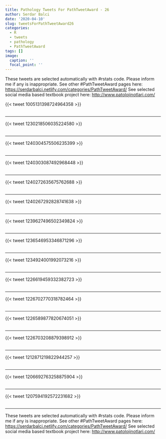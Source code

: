 ```yaml
---
title: Pathology Tweets For PathTweetAward - 26
author: Serdar Balci
date: '2020-04-10'
slug: tweetsForPathTweetAward26
categories:
  - R
  - tweets
  - pathology
  - PathTweetAward
tags: []
image:
  caption: ''
  focal_point: ''
---
```



These tweets are selected automatically with #rstats code. Please inform me if any is inappropriate.
See other #PathTweetAward pages here: https://serdarbalci.netlify.com/categories/PathTweetAward/ 
See selected social media based textbook project here: http://www.patolojinotlari.com/

{{< tweet 1005131398724964358 >}}
<br>
<br>
<hr>
{{< tweet 1230218506035224580 >}}
<br>
<br>
<hr>
{{< tweet 1240304575506235399 >}}
<br>
<br>
<hr>
{{< tweet 1240303087492968448 >}}
<br>
<br>
<hr>
{{< tweet 1240272635675762688 >}}
<br>
<br>
<hr>
{{< tweet 1240267292828741638 >}}
<br>
<br>
<hr>
{{< tweet 1239627496502349824 >}}
<br>
<br>
<hr>
{{< tweet 1236546953346871296 >}}
<br>
<br>
<hr>
{{< tweet 1234924001992073216 >}}
<br>
<br>
<hr>
{{< tweet 1226619459332382723 >}}
<br>
<br>
<hr>
{{< tweet 1226702770318782464 >}}
<br>
<br>
<hr>
{{< tweet 1226589877820674051 >}}
<br>
<br>
<hr>
{{< tweet 1226703208879398912 >}}
<br>
<br>
<hr>
{{< tweet 1212871219822944257 >}}
<br>
<br>
<hr>
{{< tweet 1206692763258875904 >}}
<br>
<br>
<hr>
{{< tweet 1207594192572231682 >}}
<br>
<br>
<hr>


These tweets are selected automatically with #rstats code. Please inform me if any is inappropriate.
See other #PathTweetAward pages here: https://serdarbalci.netlify.com/categories/PathTweetAward/ 
See selected social media based textbook project here: http://www.patolojinotlari.com/

